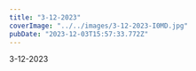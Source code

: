 ```yaml
---
title: "3-12-2023"
coverImage: "../../images/3-12-2023-I0MD.jpg"
pubDate: "2023-12-03T15:57:33.772Z"
---
```


3-12-2023
